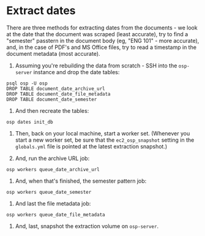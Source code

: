 # Extract dates

There are three methods for extracting dates from the documents - we look at the date that the document was scraped (least accurate), try to find a "semester" passtern in the document body (eg, "ENG 101" - more accurate), and, in the case of PDF's and MS Office files, try to read a timestamp in the document metadata (most accurate).

1. Assuming you're rebuilding the data from scratch - SSH into the `osp-server` instance and drop the date tables:

  ```
  psql osp -U osp
  DROP TABLE document_date_archive_url
  DROP TABLE document_date_file_metadata
  DROP TABLE document_date_semester
  ```

1. And then recreate the tables:

  ```
  osp dates init_db
  ```

1. Then, back on your local machine, start a worker set. (Whenever you start a new worker set, be sure that the `ec2_osp_snapshot` setting in the `globals.yml` file is pointed at the latest extraction snapshot.)

1. And, run the archive URL job:

  ```
  osp workers queue_date_archive_url
  ```

1. And, when that's finished, the semester pattern job:

  ```
  osp workers queue_date_semester
  ```

1. And last the file metadata job:

  ```
  osp workers queue_date_file_metadata
  ```

1. And, last, snapshot the extraction volume on `osp-server`.
